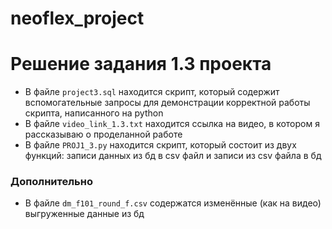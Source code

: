 # neoflex_project

# Решение задания 1.3 проекта

- В файле ```project3.sql``` находится скрипт, который содержит вспомогательные запросы для демонстрации корректной работы скрипта, написанного на python
- В файле ```video_link_1.3.txt``` находится ссылка на видео, в котором я рассказываю о проделанной работе
- В файле ```PROJ1_3.py``` находится скрипт, который состоит из двух функций: записи данных из бд в csv файл и записи из csv файла в бд

### Дополнительно
- В файле ```dm_f101_round_f.csv``` содержатся изменённые (как на видео) выгруженные данные из бд
